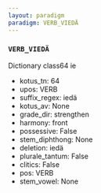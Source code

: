 ```yaml
---
layout: paradigm
paradigm: VERB_VIEDÄ
---
```

### ` VERB_VIEDÄ `

Dictionary class64 ie
* kotus_tn: 64
* upos: VERB
* suffix_regex: iedä
* kotus_av: None
* grade_dir: strengthen
* harmony: front
* possessive: False
* stem_diphthong: None
* deletion: iedä
* plurale_tantum: False
* clitics: False
* pos: VERB
* stem_vowel: None
